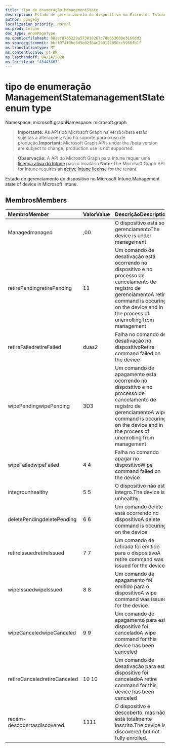 ```yaml
---
title: tipo de enumeração ManagementState
description: Estado de gerenciamento do dispositivo no Microsoft Intune.
author: dougeby
localization_priority: Normal
ms.prod: Intune
doc_type: enumPageType
ms.openlocfilehash: 88aef8765229a573818267c78e653000e3160dd3
ms.sourcegitcommit: bbcf074f0be9d5e02f84c290122850cc5968fb1f
ms.translationtype: MT
ms.contentlocale: pt-BR
ms.lasthandoff: 04/14/2020
ms.locfileid: "43443867"
---
```

# <a name="managementstate-enum-type"></a><span data-ttu-id="e11c9-103">tipo de enumeração ManagementState</span><span class="sxs-lookup"><span data-stu-id="e11c9-103">managementState enum type</span></span>

<span data-ttu-id="e11c9-104">Namespace: microsoft.graph</span><span class="sxs-lookup"><span data-stu-id="e11c9-104">Namespace: microsoft.graph</span></span>

> <span data-ttu-id="e11c9-105">**Importante:** As APIs do Microsoft Graph na versão/beta estão sujeitas a alterações; Não há suporte para o uso de produção.</span><span class="sxs-lookup"><span data-stu-id="e11c9-105">**Important:** Microsoft Graph APIs under the /beta version are subject to change; production use is not supported.</span></span>

> <span data-ttu-id="e11c9-106">**Observação:** A API do Microsoft Graph para Intune requer uma [licença ativa do Intune](https://go.microsoft.com/fwlink/?linkid=839381) para o locatário.</span><span class="sxs-lookup"><span data-stu-id="e11c9-106">**Note:** The Microsoft Graph API for Intune requires an [active Intune license](https://go.microsoft.com/fwlink/?linkid=839381) for the tenant.</span></span>

<span data-ttu-id="e11c9-107">Estado de gerenciamento do dispositivo no Microsoft Intune.</span><span class="sxs-lookup"><span data-stu-id="e11c9-107">Management state of device in Microsoft Intune.</span></span>

## <a name="members"></a><span data-ttu-id="e11c9-108">Membros</span><span class="sxs-lookup"><span data-stu-id="e11c9-108">Members</span></span>
|<span data-ttu-id="e11c9-109">Membro</span><span class="sxs-lookup"><span data-stu-id="e11c9-109">Member</span></span>|<span data-ttu-id="e11c9-110">Valor</span><span class="sxs-lookup"><span data-stu-id="e11c9-110">Value</span></span>|<span data-ttu-id="e11c9-111">Descrição</span><span class="sxs-lookup"><span data-stu-id="e11c9-111">Description</span></span>|
|:---|:---|:---|
|<span data-ttu-id="e11c9-112">Managed</span><span class="sxs-lookup"><span data-stu-id="e11c9-112">managed</span></span>|<span data-ttu-id="e11c9-113">,0</span><span class="sxs-lookup"><span data-stu-id="e11c9-113">0</span></span>|<span data-ttu-id="e11c9-114">O dispositivo está sob gerenciamento</span><span class="sxs-lookup"><span data-stu-id="e11c9-114">The device is under management</span></span>|
|<span data-ttu-id="e11c9-115">retirePending</span><span class="sxs-lookup"><span data-stu-id="e11c9-115">retirePending</span></span>|<span data-ttu-id="e11c9-116">1</span><span class="sxs-lookup"><span data-stu-id="e11c9-116">1</span></span>|<span data-ttu-id="e11c9-117">Um comando de desativação está ocorrendo no dispositivo e no processo de cancelamento de registro de gerenciamento</span><span class="sxs-lookup"><span data-stu-id="e11c9-117">A retire command is occuring on the device and in the process of unenrolling from management</span></span>|
|<span data-ttu-id="e11c9-118">retireFailed</span><span class="sxs-lookup"><span data-stu-id="e11c9-118">retireFailed</span></span>|<span data-ttu-id="e11c9-119">duas</span><span class="sxs-lookup"><span data-stu-id="e11c9-119">2</span></span>|<span data-ttu-id="e11c9-120">Falha no comando de desativação no dispositivo</span><span class="sxs-lookup"><span data-stu-id="e11c9-120">Retire command failed on the device</span></span>|
|<span data-ttu-id="e11c9-121">wipePending</span><span class="sxs-lookup"><span data-stu-id="e11c9-121">wipePending</span></span>|<span data-ttu-id="e11c9-122">3D</span><span class="sxs-lookup"><span data-stu-id="e11c9-122">3</span></span>|<span data-ttu-id="e11c9-123">Um comando de apagamento está ocorrendo no dispositivo e no processo de cancelamento de registro de gerenciamento</span><span class="sxs-lookup"><span data-stu-id="e11c9-123">A wipe command is occuring on the device and in the process of unenrolling from management</span></span>|
|<span data-ttu-id="e11c9-124">wipeFailed</span><span class="sxs-lookup"><span data-stu-id="e11c9-124">wipeFailed</span></span>|<span data-ttu-id="e11c9-125">4 </span><span class="sxs-lookup"><span data-stu-id="e11c9-125">4</span></span>|<span data-ttu-id="e11c9-126">Falha no comando apagar no dispositivo</span><span class="sxs-lookup"><span data-stu-id="e11c9-126">Wipe command failed on the device</span></span>|
|<span data-ttu-id="e11c9-127">íntegro</span><span class="sxs-lookup"><span data-stu-id="e11c9-127">unhealthy</span></span>|<span data-ttu-id="e11c9-128">5 </span><span class="sxs-lookup"><span data-stu-id="e11c9-128">5</span></span>|<span data-ttu-id="e11c9-129">O dispositivo não está íntegro.</span><span class="sxs-lookup"><span data-stu-id="e11c9-129">The device is unhealthy.</span></span>|
|<span data-ttu-id="e11c9-130">deletePending</span><span class="sxs-lookup"><span data-stu-id="e11c9-130">deletePending</span></span>|<span data-ttu-id="e11c9-131">6 </span><span class="sxs-lookup"><span data-stu-id="e11c9-131">6</span></span>|<span data-ttu-id="e11c9-132">Um comando delete está ocorrendo no dispositivo</span><span class="sxs-lookup"><span data-stu-id="e11c9-132">A delete command is occuring on the device</span></span> |
|<span data-ttu-id="e11c9-133">retireIssued</span><span class="sxs-lookup"><span data-stu-id="e11c9-133">retireIssued</span></span>|<span data-ttu-id="e11c9-134">7 </span><span class="sxs-lookup"><span data-stu-id="e11c9-134">7</span></span>|<span data-ttu-id="e11c9-135">Um comando de retirada foi emitido para o dispositivo</span><span class="sxs-lookup"><span data-stu-id="e11c9-135">A retire command was issued for the device</span></span>|
|<span data-ttu-id="e11c9-136">wipeIssued</span><span class="sxs-lookup"><span data-stu-id="e11c9-136">wipeIssued</span></span>|<span data-ttu-id="e11c9-137">8 </span><span class="sxs-lookup"><span data-stu-id="e11c9-137">8</span></span>|<span data-ttu-id="e11c9-138">Um comando de apagamento foi emitido para o dispositivo</span><span class="sxs-lookup"><span data-stu-id="e11c9-138">A wipe command was issued for the device</span></span>|
|<span data-ttu-id="e11c9-139">wipeCanceled</span><span class="sxs-lookup"><span data-stu-id="e11c9-139">wipeCanceled</span></span>|<span data-ttu-id="e11c9-140">9 </span><span class="sxs-lookup"><span data-stu-id="e11c9-140">9</span></span>|<span data-ttu-id="e11c9-141">Um comando de apagamento para este dispositivo foi cancelado</span><span class="sxs-lookup"><span data-stu-id="e11c9-141">A wipe command for this device has been canceled</span></span>|
|<span data-ttu-id="e11c9-142">retireCanceled</span><span class="sxs-lookup"><span data-stu-id="e11c9-142">retireCanceled</span></span>|<span data-ttu-id="e11c9-143">10 </span><span class="sxs-lookup"><span data-stu-id="e11c9-143">10</span></span>|<span data-ttu-id="e11c9-144">Um comando de desativação para este dispositivo foi cancelado</span><span class="sxs-lookup"><span data-stu-id="e11c9-144">A retire command for this device has been canceled</span></span>|
|<span data-ttu-id="e11c9-145">recém-descobertas</span><span class="sxs-lookup"><span data-stu-id="e11c9-145">discovered</span></span>|<span data-ttu-id="e11c9-146">11</span><span class="sxs-lookup"><span data-stu-id="e11c9-146">11</span></span>|<span data-ttu-id="e11c9-147">O dispositivo é descoberto, mas não está totalmente inscrito.</span><span class="sxs-lookup"><span data-stu-id="e11c9-147">The device is discovered but not fully enrolled.</span></span>|



